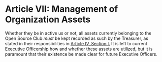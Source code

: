 # Article VII: Management of Organization Assets

Whether they be in active us or not, all assets currently belonging to the Open Source
Club *must* be kept recorded as such by the Treasurer, as stated in their responsibilities
in [Article IV, Section I.](/constitution/article4/section1.html) It is left to current
Executive Officership how and whether these assets are utilized, but it is paramount
that their existence be made clear for future Executive Officers.

